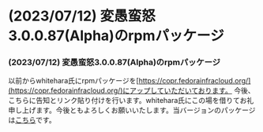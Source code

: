# (2023/07/12) 変愚蛮怒3.0.0.87(Alpha)のrpmパッケージ

### (2023/07/12) 変愚蛮怒3.0.0.87(Alpha)のrpmパッケージ
以前からwhitehara氏にrpmパッケージを[https://copr.fedorainfracloud.org/](https://copr.fedorainfracloud.org/)にアップしていただいております。
                  今後、こちらに告知とリンク貼り付けを行います。whitehara氏にこの場を借りてお礼申し上げます。今後ともよろしくお願いいたします。当バージョンのパッケージは[こちら](https://copr.fedorainfracloud.org/coprs/whitehara/hengband/build/6155285/)です。

